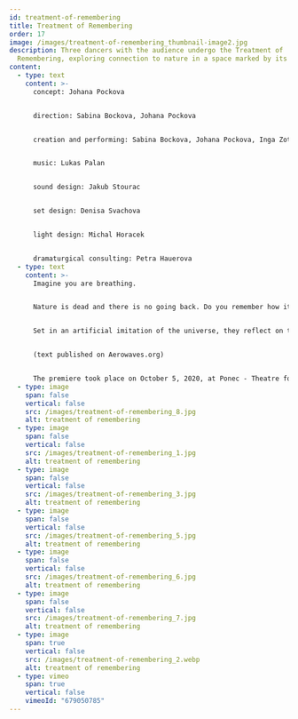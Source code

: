 ```yaml
---
id: treatment-of-remembering
title: Treatment of Remembering
order: 17
image: /images/treatment-of-remembering_thumbnail-image2.jpg
description: Three dancers with the audience undergo the Treatment of
  Remembering, exploring connection to nature in a space marked by its absence.
content:
  - type: text
    content: >-
      concept: Johana Pockova


      direction: Sabina Bockova, Johana Pockova


      creation and performing: Sabina Bockova, Johana Pockova, Inga Zotova-Mikshina


      music: Lukas Palan


      sound design: Jakub Stourac


      set design: Denisa Svachova


      light design: Michal Horacek


      dramaturgical consulting: Petra Hauerova
  - type: text
    content: >-
      Imagine you are breathing.


      Nature is dead and there is no going back. Do you remember how it felt when we could breathe together? When we could bury our feet in the grass? When raindrops fell on us? Three performers lead the audience in a ritual of remembrance at a time when the natural world, exhausted by humanity, no longer exists.


      Set in an artificial imitation of the universe, they reflect on the ever increasing replacement of nature with the built environment. Treatment of Remembering encourages us to look inside and awaken long forgotten memories; it draws attention to the uniqueness of physical and emotional experiences connected with nature. Minimalist choreography and scenography create a sense of timelessness, complemented by a complex and sensitive musical composition and intense lighting states, which offer a dense statement on origin and extinction. A delicate and expressive apocalyptic vision, the work is both a meditative social critique and a guide to shaping a new world. 


      (text published on Aerowaves.org)


      The premiere took place on October 5, 2020, at Ponec - Theatre for Dance, Prague, Czech Republic
  - type: image
    span: false
    vertical: false
    src: /images/treatment-of-remembering_8.jpg
    alt: treatment of remembering
  - type: image
    span: false
    vertical: false
    src: /images/treatment-of-remembering_1.jpg
    alt: treatment of remembering
  - type: image
    span: false
    vertical: false
    src: /images/treatment-of-remembering_3.jpg
    alt: treatment of remembering
  - type: image
    span: false
    vertical: false
    src: /images/treatment-of-remembering_5.jpg
    alt: treatment of remembering
  - type: image
    span: false
    vertical: false
    src: /images/treatment-of-remembering_6.jpg
    alt: treatment of remembering
  - type: image
    span: false
    vertical: false
    src: /images/treatment-of-remembering_7.jpg
    alt: treatment of remembering
  - type: image
    span: true
    vertical: false
    src: /images/treatment-of-remembering_2.webp
    alt: treatment of remembering
  - type: vimeo
    span: true
    vertical: false
    vimeoId: "679050785"
---
```

